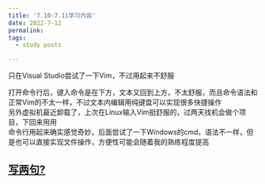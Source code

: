 ```yaml
---
title: '7.10-7.11学习内容'
date: 2022-7-12
permalink: 
tags:
  - study posts

---  
```

只在Visual Studio尝试了一下Vim，不过用起来不舒服   

打开命令行后，键入命令是在下方，文本又回到上方，不太舒服，而且命令语法和正常Vim的不太一样，不过文本内编辑用纯键盘可以实现很多快捷操作   
另外虚拟机最近卸载了，上次在Linux输入Vim挺舒服的，过两天找机会做个项目，下回来用用  
命令行用起来确实感觉奇妙，后面尝试了一下Windows的cmd，语法不一样，但是也可以直接实现文件操作，方便性可能会随着我的熟练程度提高  
## [写两句?](https://github.com/HEA1OR/HEA1OR.github.io/tree/master/_posts)
